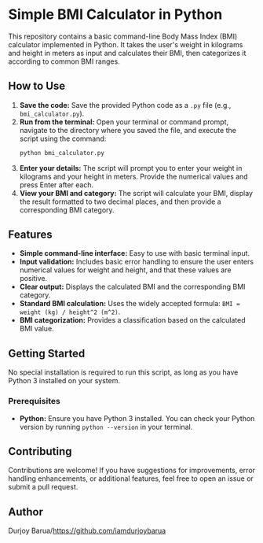 # Simple BMI Calculator in Python

This repository contains a basic command-line Body Mass Index (BMI) calculator implemented in Python. It takes the user's weight in kilograms and height in meters as input and calculates their BMI, then categorizes it according to common BMI ranges.

## How to Use

1.  **Save the code:** Save the provided Python code as a `.py` file (e.g., `bmi_calculator.py`).
2.  **Run from the terminal:** Open your terminal or command prompt, navigate to the directory where you saved the file, and execute the script using the command:
    ```bash
    python bmi_calculator.py
    ```
3.  **Enter your details:** The script will prompt you to enter your weight in kilograms and your height in meters. Provide the numerical values and press Enter after each.
4.  **View your BMI and category:** The script will calculate your BMI, display the result formatted to two decimal places, and then provide a corresponding BMI category.

## Features

* **Simple command-line interface:** Easy to use with basic terminal input.
* **Input validation:** Includes basic error handling to ensure the user enters numerical values for weight and height, and that these values are positive.
* **Clear output:** Displays the calculated BMI and the corresponding BMI category.
* **Standard BMI calculation:** Uses the widely accepted formula: `BMI = weight (kg) / height^2 (m^2)`.
* **BMI categorization:** Provides a classification based on the calculated BMI value.

## Getting Started

No special installation is required to run this script, as long as you have Python 3 installed on your system.

### Prerequisites

* **Python:** Ensure you have Python 3 installed. You can check your Python version by running `python --version` in your terminal.

## Contributing

Contributions are welcome! If you have suggestions for improvements, error handling enhancements, or additional features, feel free to open an issue or submit a pull request.

## Author

Durjoy Barua/https://github.com/iamdurjoybarua
